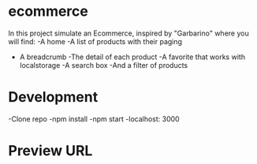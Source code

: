 # ecommerce

In this project simulate an Ecommerce, inspired by "Garbarino" where you will find:
-A home
-A list of products with their paging
- A breadcrumb
-The detail of each product
-A favorite that works with localstorage
-A search box
-And a filter of products

# Development
-Clone repo
-npm install
-npm start
-localhost: 3000

# Preview URL
